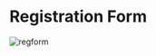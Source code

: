 # Registration Form
![regform](https://user-images.githubusercontent.com/66617748/160116165-271f3879-d74e-437c-83db-744c944ccb69.png)
